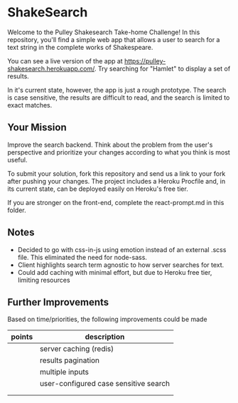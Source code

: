 # ShakeSearch

Welcome to the Pulley Shakesearch Take-home Challenge! In this repository,
you'll find a simple web app that allows a user to search for a text string in
the complete works of Shakespeare.

You can see a live version of the app at
https://pulley-shakesearch.herokuapp.com/. Try searching for "Hamlet" to display
a set of results.

In it's current state, however, the app is just a rough prototype. The search is
case sensitive, the results are difficult to read, and the search is limited to
exact matches.

## Your Mission

Improve the search backend. Think about the problem from the user's perspective
and prioritize your changes according to what you think is most useful.

To submit your solution, fork this repository and send us a link to your fork
after pushing your changes. The project includes a Heroku Procfile and, in its
current state, can be deployed easily on Heroku's free tier.

If you are stronger on the front-end, complete the react-prompt.md in this
folder.

## Notes
- Decided to go with css-in-js using emotion instead of an external .scss file. This eliminated the need for node-sass.
- Client highlights search term agnostic to how server searches for text.
- Could add caching with minimal effort, but due to Heroku free tier, limiting resources

## Further Improvements
Based on time/priorities, the following improvements could be made

| points | description              |
|--------|--------------------------|
|        | server caching (redis)   |
|        | results pagination       |
|        | multiple inputs          |
|        | user-configured case sensitive search|
|        |                          |
|        |                          |
